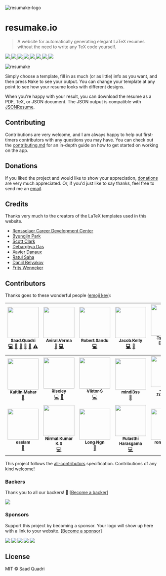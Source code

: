 ![resumake-logo](https://i.imgur.com/Y4JmhrV.png)

# resumake.io
> A website for automatically generating elegant LaTeX resumes without the need to write any TeX code yourself.

<a href="https://github.com/saadq/resumake/stargazers">
    <img src="https://img.shields.io/github/stars/saadq/resumake.svg">
</a>
<a href="https://github.com/saadq/resumake/issues">
    <img src="https://img.shields.io/github/issues/saadq/resumake.io.svg">
</a>
<a href="https://github.com/saadq/resumake/blob/master/license">
  <img src="https://img.shields.io/github/license/saadq/resumake.svg?colorB=000000">
</a>
<a href="https://gitter.im/saadq/resumake">
  <img src="https://badges.gitter.im/saadq/resumake.svg">
</a>  
<a href="https://saythanks.io/to/saadq">
    <img src="https://img.shields.io/badge/say%20thanks-!-1EAEDB.svg">
</a>
<a href="https://opencollective.com/resumake/donate">
  <img src="https://img.shields.io/badge/donate-$-ff69b4.svg?maxAge=2592000">
</a>
<a href="#backers">
  <img src="https://opencollective.com/resumake/backers/badge.svg">
</a>
<a href="#sponsors">
  <img src="https://opencollective.com/resumake/sponsors/badge.svg">
</a>


![resumake](https://i.imgur.com/QUoFVmG.png)

Simply choose a template, fill in as much (or as little) info as you want, and then press <kbd>Make</kbd> to see your output. You can change your template at any point to see how your resume looks with different designs.

When you're happy with your result, you can download the resume as a PDF, TeX, or JSON document. The JSON output is compatible with [JSONResume](https://jsonresume.org).

## Contributing
Contributions are very welcome, and I am always happy to help out first-timers contributors with any questions you may have. You can check out the [contributing.md](./contributing.md) for an in-depth guide on how to get started on working on the app.

## Donations
If you liked the project and would like to show your appreciation, [donations](https://opencollective.com/resumake/donate#) are very much appreciated. Or, if you'd just like to say thanks, feel free to send me an [email](mailto:saad@saadq.com).

## Credits
Thanks very much to the creators of the LaTeX templates used in this website.

* [Rensselaer Career Development Center](https://www.rpi.edu/dept/arc/training/latex/resumes/)
* [Byungjin Park](https://github.com/posquit0)
* [Scott Clark](https://github.com/sc932)
* [Debarghya Das](https://github.com/deedy)
* [Xavier Danaux](https://github.com/xdanaux)
* [Ratul Saha](https://github.com/RatulSaha)
* [Daniil Belyakov](https://github.com/dnl-blkv)
* [Frits Wenneker](https://www.overleaf.com/latex/templates/your-new-cv/xqzhcmqkqrtw)


## Contributors
Thanks goes to these wonderful people ([emoji key](https://github.com/kentcdodds/all-contributors#emoji-key)):

<!-- ALL-CONTRIBUTORS-LIST:START - Do not remove or modify this section -->
<!-- prettier-ignore -->
| [<img src="https://avatars0.githubusercontent.com/u/5678694?v=4" width="100px;"/><br /><sub><b>Saad Quadri</b></sub>](http://saadq.com)<br />[💻](https://github.com/saadq/resumake/commits?author=saadq "Code") [🎨](#design-saadq "Design") [📖](https://github.com/saadq/resumake/commits?author=saadq "Documentation") [🤔](#ideas-saadq "Ideas, Planning, & Feedback") [🐛](https://github.com/saadq/resumake/issues?q=author%3Asaadq "Bug reports") [⚠️](https://github.com/saadq/resumake/commits?author=saadq "Tests") | [<img src="https://avatars1.githubusercontent.com/u/22575238?v=4" width="100px;"/><br /><sub><b>Aviral Verma</b></sub>](https://github.com/avirlrma)<br />[🐛](https://github.com/saadq/resumake/issues?q=author%3Aavirlrma "Bug reports") [💻](https://github.com/saadq/resumake/commits?author=avirlrma "Code") | [<img src="https://avatars3.githubusercontent.com/u/6720438?v=4" width="100px;"/><br /><sub><b>Robert Sandu</b></sub>](http://robertss.info)<br />[💻](https://github.com/saadq/resumake/commits?author=RobertSandu "Code") | [<img src="https://avatars0.githubusercontent.com/u/16728917?v=4" width="100px;"/><br /><sub><b>Jacob Kelly</b></sub>](http://jacobjinkelly.github.io)<br />[💻](https://github.com/saadq/resumake/commits?author=jacobjinkelly "Code") [🐛](https://github.com/saadq/resumake/issues?q=author%3Ajacobjinkelly "Bug reports") | [<img src="https://avatars0.githubusercontent.com/u/26444315?v=4" width="100px;"/><br /><sub><b>Tsimpitas Dimitris</b></sub>](https://github.com/TsimpDim)<br />[💻](https://github.com/saadq/resumake/commits?author=TsimpDim "Code") | [<img src="https://avatars3.githubusercontent.com/u/6583731?v=4" width="100px;"/><br /><sub><b>Daniil Belyakov</b></sub>](https://www.linkedin.com/in/daniilb)<br />[🔧](#tool-dnl-blkv "Tools") [🤔](#ideas-dnl-blkv "Ideas, Planning, & Feedback") | [<img src="https://avatars0.githubusercontent.com/u/4547287?v=4" width="100px;"/><br /><sub><b>Vignesh Sankaran</b></sub>](https://github.com/vignesh-sankaran)<br />[🤔](#ideas-vignesh-sankaran "Ideas, Planning, & Feedback") |
| :---: | :---: | :---: | :---: | :---: | :---: | :---: |
| [<img src="https://avatars0.githubusercontent.com/u/5976377?v=4" width="100px;"/><br /><sub><b>Kaitlin Mahar</b></sub>](https://github.com/kmahar)<br />[🤔](#ideas-kmahar "Ideas, Planning, & Feedback") | [<img src="https://avatars1.githubusercontent.com/u/8508355?v=4" width="100px;"/><br /><sub><b>Riseley</b></sub>](https://github.com/Riseley)<br />[💻](https://github.com/saadq/resumake/commits?author=Riseley "Code") [🐛](https://github.com/saadq/resumake/issues?q=author%3ARiseley "Bug reports") | [<img src="https://avatars0.githubusercontent.com/u/37144243?v=4" width="100px;"/><br /><sub><b>Viktor S</b></sub>](https://github.com/vsoren)<br />[💻](https://github.com/saadq/resumake/commits?author=vsoren "Code") | [<img src="https://avatars0.githubusercontent.com/u/6135761?v=4" width="100px;"/><br /><sub><b>mindl3ss</b></sub>](https://github.com/alokpant)<br />[📖](https://github.com/saadq/resumake/commits?author=alokpant "Documentation") | [<img src="https://avatars1.githubusercontent.com/u/41443492?v=4" width="100px;"/><br /><sub><b>Jordan Tranchina</b></sub>](https://github.com/JordanTranchina)<br />[🎨](#design-JordanTranchina "Design") | [<img src="https://avatars3.githubusercontent.com/u/4600541?v=4" width="100px;"/><br /><sub><b>anelook</b></sub>](https://github.com/anelook)<br />[💻](https://github.com/saadq/resumake/commits?author=anelook "Code") [🎨](#design-anelook "Design") | [<img src="https://avatars3.githubusercontent.com/u/7316730?v=4" width="100px;"/><br /><sub><b>jess</b></sub>](http://jessachandler.com)<br />[🔧](#tool-monkeywithacupcake "Tools") |
| [<img src="https://avatars3.githubusercontent.com/u/5328578?v=4" width="100px;"/><br /><sub><b>esslam</b></sub>](https://esslamcodes.now.sh/)<br />[📖](https://github.com/saadq/resumake/commits?author=Esslamb "Documentation") | [<img src="https://avatars1.githubusercontent.com/u/4947233?v=4" width="100px;"/><br /><sub><b>Nirmal Kumar K S</b></sub>](https://in.linkedin.com/in/ksnirmalkumar)<br />[💻](https://github.com/saadq/resumake/commits?author=nirmalks "Code") | [<img src="https://avatars0.githubusercontent.com/u/20140368?v=4" width="100px;"/><br /><sub><b>Long Ngn</b></sub>](https://medium.com/@longngn)<br />[📖](https://github.com/saadq/resumake/commits?author=longngn "Documentation") | [<img src="https://avatars3.githubusercontent.com/u/15902442?v=4" width="100px;"/><br /><sub><b>Pulasthi Harasgama</b></sub>](https://github.com/pulasthiharasgama)<br />[💻](https://github.com/saadq/resumake/commits?author=pulasthiharasgama "Code") | [<img src="https://avatars2.githubusercontent.com/u/7140640?v=4" width="100px;"/><br /><sub><b>ronakdpatel</b></sub>](https://github.com/ronakdpatel)<br />[🎨](#design-ronakdpatel "Design") [🤔](#ideas-ronakdpatel "Ideas, Planning, & Feedback") | [<img src="https://avatars1.githubusercontent.com/u/19812545?v=4" width="100px;"/><br /><sub><b>Ray</b></sub>](https://twitter.com/rayspock675)<br />[💻](https://github.com/saadq/resumake/commits?author=rayspock "Code") |
<!-- ALL-CONTRIBUTORS-LIST:END -->

This project follows the [all-contributors](https://github.com/kentcdodds/all-contributors) specification. Contributions of any kind welcome!

### Backers

Thank you to all our backers! 🙏 [[Become a backer](https://opencollective.com/resumake#backer)]

<a href="https://opencollective.com/resumake#backers" target="_blank"><img src="https://opencollective.com/resumake/backers.svg?width=890"></a>


### Sponsors

Support this project by becoming a sponsor. Your logo will show up here with a link to your website. [[Become a sponsor](https://opencollective.com/resumake#sponsor)]

<a href="https://opencollective.com/resumake/sponsor/0/website" target="_blank"><img src="https://opencollective.com/resumake/sponsor/0/avatar.svg"></a>
<a href="https://opencollective.com/resumake/sponsor/1/website" target="_blank"><img src="https://opencollective.com/resumake/sponsor/1/avatar.svg"></a>
<a href="https://opencollective.com/resumake/sponsor/2/website" target="_blank"><img src="https://opencollective.com/resumake/sponsor/2/avatar.svg"></a>
<a href="https://opencollective.com/resumake/sponsor/3/website" target="_blank"><img src="https://opencollective.com/resumake/sponsor/3/avatar.svg"></a>
<a href="https://opencollective.com/resumake/sponsor/4/website" target="_blank"><img src="https://opencollective.com/resumake/sponsor/4/avatar.svg"></a>


## License
MIT © Saad Quadri
